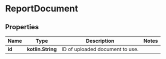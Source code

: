 
# ReportDocument

## Properties
Name | Type | Description | Notes
------------ | ------------- | ------------- | -------------
**id** | **kotlin.String** | ID of uploaded document to use. | 




